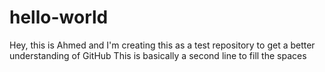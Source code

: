 # hello-world


Hey, this is Ahmed and I'm creating this as a test repository to get a better understanding of GitHub
This is basically a second line to fill the spaces
